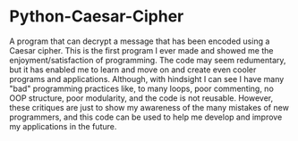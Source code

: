 # Python-Caesar-Cipher
A program that can decrypt a message that has been encoded using a Caesar cipher. This is the first program I ever made and showed me the
enjoyment/satisfaction of programming. The code may seem redumentary, but it has enabled me to learn and move on and create even cooler programs and applications. Although, with hindsight I can see I have many "bad" programming practices like, to many loops, poor commenting, no OOP structure, poor modularity, and the code is not reusable. However, these critiques are just to show my awareness of the many mistakes of new programmers, and this code can be used to help me develop and improve my applications in the future. 
